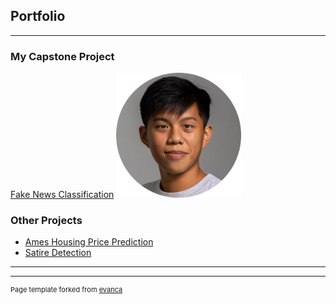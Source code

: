## Portfolio

---

### My Capstone Project

[Fake News Classification](/FakeNewsClassification/)
<img src="images/oooo.plus_139.png" width="200" height="200">



### Other Projects

- [Ames Housing Price Prediction](/Project2Ames/)
- [Satire Detection](/Satire-Detection/)


---




---
<p style="font-size:11px">Page template forked from <a href="https://github.com/evanca/quick-portfolio">evanca</a></p>
<!-- Remove above link if you don't want to attibute -->
